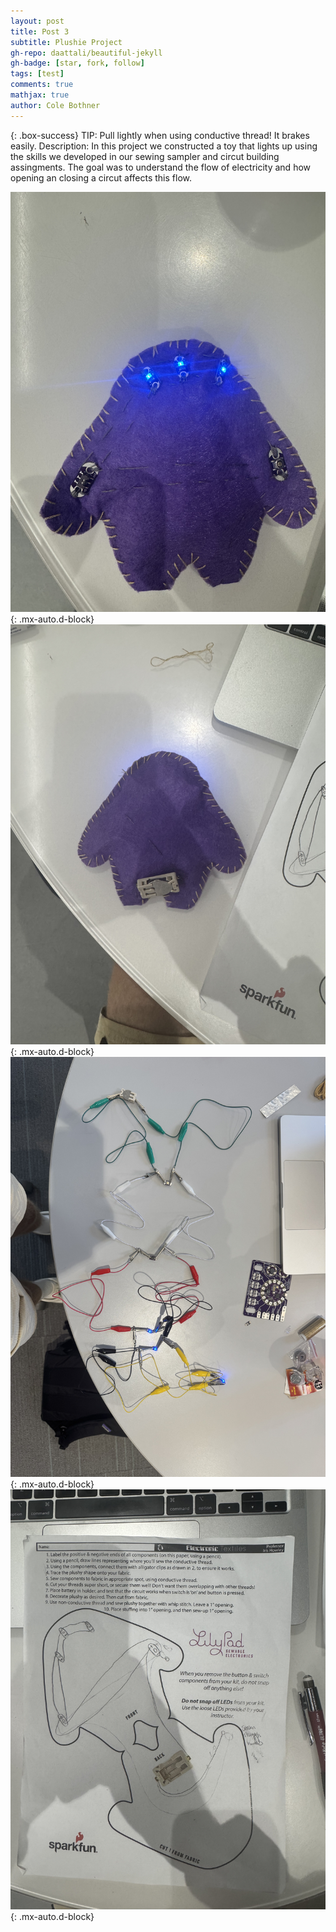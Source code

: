 ```yaml
---
layout: post
title: Post 3
subtitle: Plushie Project
gh-repo: daattali/beautiful-jekyll
gh-badge: [star, fork, follow]
tags: [test]
comments: true
mathjax: true
author: Cole Bothner
---
```


{: .box-success}
TIP: Pull lightly when using conductive thread! It brakes easily.
Description: In this project we constructed a toy that lights up using the skills we developed in our sewing sampler and circut building assingments. The goal was to understand the flow of electricity and how opening an closing a circut affects this flow.


![image](/assets/img/PlushieProject.jpeg){: .mx-auto.d-block}
![image 2](/assets/img/backside.jpeg){: .mx-auto.d-block}
![image 3](/assets/img/Alagator.jpeg){: .mx-auto.d-block}
![image 4](/assets/img/Paperprototype.jpeg){: .mx-auto.d-block}
